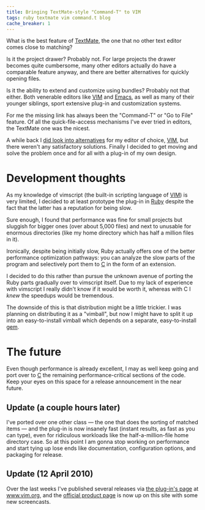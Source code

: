 ```yaml
---
title: Bringing TextMate-style "Command-T" to VIM
tags: ruby textmate vim command.t blog
cache_breaker: 1
---
```


What is the best feature of [TextMate](/wiki/TextMate), the one that no other text editor comes close to matching?

Is it the project drawer? Probably not. For large projects the drawer becomes quite cumbersome, many other editors actually do have a comparable feature anyway, and there are better alternatives for quickly opening files.

Is it the ability to extend and customize using bundles? Probably not that either. Both venerable editors like [VIM](/wiki/VIM) and [Emacs](/wiki/Emacs), as well as many of their younger siblings, sport extensive plug-in and customization systems.

For me the missing link has always been the "Command-T" or "Go to File" feature. Of all the quick-file-access mechanisms I've ever tried in editors, the TextMate one was the nicest.

A while back I [did look into alternatives](/blog/fuzzyfinder) for my editor of choice, [VIM](/wiki/VIM), but there weren't any satisfactory solutions. Finally I decided to get moving and solve the problem once and for all with a plug-in of my own design.

# Development thoughts

As my knowledge of vimscript (the built-in scripting language of [VIM](/wiki/VIM)) is very limited, I decided to at least prototype the plug-in in [Ruby](/wiki/Ruby) despite the fact that the latter has a reputation for being slow.

Sure enough, I found that performance was fine for small projects but sluggish for bigger ones (over about 5,000 files) and next to unusable for enormous directories (like my home directory which has half a million files in it).

Ironically, despite being initially slow, Ruby actually offers one of the better performance optimization pathways: you can analyze the slow parts of the program and selectively port them to [C](/wiki/C) in the form of an extension.

I decided to do this rather than pursue the unknown avenue of porting the Ruby parts gradually over to vimscript itself. Due to my lack of experience with vimscript I really didn't know if it would be worth it, whereas with C I _knew_ the speedups would be tremendous.

The downside of this is that distribution might be a little trickier. I was planning on distributing it as a "vimball", but now I might have to split it up into an easy-to-install vimball which depends on a separate, easy-to-install [gem](/wiki/gem).

# The future

Even though performance is already excellent, I may as well keep going and port over to [C](/wiki/C) the remaining performance-critical sections of the code. Keep your eyes on this space for a release announcement in the near future.

## Update (a couple hours later)

I've ported over one other class — the one that does the sorting of matched items — and the plug-in is now insanely fast (instant results, as fast as you can type), even for ridiculous workloads like the half-a-million-file home directory case. So at this point I am gonna stop working on performance and start tying up lose ends like documentation, configuration options, and packaging for release.

## Update (12 April 2010)

Over the last weeks I've published several releases via [the plug-in's page](http://www.vim.org/scripts/script.php?script_id=3025) at www.vim.org, and the [official product page](/products/command-t) is now up on this site with some new screencasts.
